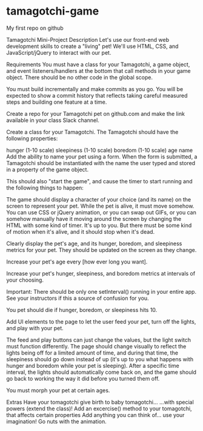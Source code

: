 # tamagotchi-game
My first repo on github

Tamagotchi Mini-Project
Description
Let's use our front-end web development skills to create a "living" pet! We'll use HTML, CSS, and JavaScript/jQuery to interact with our pet.

Requirements
You must have a class for your Tamagotchi, a game object, and event listeners/handlers at the bottom that call methods in your game object. There should be no other code in the global scope.

You must build incrementally and make commits as you go. You will be expected to show a commit history that reflects taking careful measured steps and building one feature at a time.

Create a repo for your Tamagotchi pet on github.com and make the link available in your class Slack channel.

Create a class for your Tamagotchi. The Tamagotchi should have the following properties:

hunger (1-10 scale)
sleepiness (1-10 scale)
boredom (1-10 scale)
age
name
Add the ability to name your pet using a form. When the form is submitted, a Tamagotchi should be instantiated with the name the user typed and stored in a property of the game object.

This should also "start the game", and cause the timer to start running and the following things to happen:

The game should display a character of your choice (and its name) on the screen to represent your pet. While the pet is alive, it must move somehow. You can use CSS or jQuery animation, or you can swap out GIFs, or you can somehow manually have it moving around the screen by changing the HTML with some kind of timer. It's up to you. But there must be some kind of motion when it's alive, and it should stop when it's dead.

Clearly display the pet's age, and its hunger, boredom, and sleepiness metrics for your pet. They should be updated on the screen as they change.

Increase your pet's age every [how ever long you want].

Increase your pet's hunger, sleepiness, and boredom metrics at intervals of your choosing.

Important: There should be only one setInterval() running in your entire app. See your instructors if this a source of confusion for you.

You pet should die if hunger, boredom, or sleepiness hits 10.

Add UI elements to the page to let the user feed your pet, turn off the lights, and play with your pet.

The feed and play buttons can just change the values, but the light switch must function differently. The page should change visually to reflect the lights being off for a limited amount of time, and during that time, the sleepiness should go down instead of up (it's up to you what happens with hunger and boredom while your pet is sleeping). After a specific time interval, the lights should automatically come back on, and the game should go back to working the way it did before you turned them off.

You must morph your pet at certain ages.

Extras
Have your tomagotchi give birth to baby tomagotchi...
...with special powers (extend the class)!
Add an excercise() method to your tomagotchi, that affects certain properties
Add anything you can think of... use your imagination!
Go nuts with the animation.